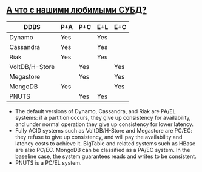 ## [А что с нашими любимыми СУБД?](https://en.wikipedia.org/wiki/PACELC_theorem#Database_PACELC_ratings)

<table>
<thead><tr>
<th>DDBS</th>
<th>P+A</th>
<th>P+C</th>
<th>E+L</th>
<th>E+C</th>
</tr></thead>
<tbody><tr>
<td>Dynamo</td>
<td>Yes</td>
<td></td>
<td>Yes</td>
<td></td>
</tr>
<tr>
<td>Cassandra</td>
<td>Yes</td>
<td></td>
<td>Yes</td>
<td></td>
</tr>
<tr>
<td>Riak</td>
<td>Yes</td>
<td></td>
<td>Yes</td>
<td></td>
</tr>
<tr>
<td>VoltDB/H-Store</td>
<td></td>
<td>Yes</td>
<td></td>
<td>Yes</td>
</tr>
<tr>
<td>Megastore</td>
<td></td>
<td>Yes</td>
<td></td>
<td>Yes</td>
</tr>
<tr>
<td>MongoDB</td>
<td>Yes</td>
<td></td>
<td></td>
<td>Yes</td>
</tr>
<tr>
<td>PNUTS</td>
<td></td>
<td>Yes</td>
<td>Yes</td>
<td></td>
</tr>
</tbody></table>


* The default versions of Dynamo, Cassandra, and Riak are PA/EL systems: if a partition occurs, they give up consistency for availability, and under normal operation they give up consistency for lower latency.
* Fully ACID systems such as VoltDB/H-Store and Megastore are PC/EC: they refuse to give up consistency, and will pay the availability and latency costs to achieve it. BigTable and related systems such as HBase are also PC/EC.    MongoDB can be classified as a PA/EC system. In the baseline case, the system guarantees reads and writes to be consistent.
* PNUTS is a PC/EL system.
